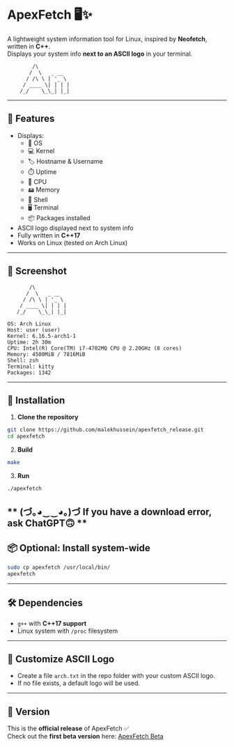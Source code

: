 # ApexFetch 🖥️✨

A lightweight system information tool for Linux, inspired by **Neofetch**, written in **C++**.  
Displays your system info **next to an ASCII logo** in your terminal.

```
        /\        
       /  \   _ __ 
      / /\ \ | '_ \
     / ____ \| | | |
    /_/    \_\_| |_|
```

---

## 🌟 Features
- Displays:
  - 🐧 OS
  - 💻 Kernel
  - 🏷️ Hostname & Username
  - ⏱️ Uptime
  - 🧠 CPU
  - 🖴 Memory
  - 🐚 Shell
  - 🖥️ Terminal
  - 📦 Packages installed
- ASCII logo displayed next to system info
- Fully written in **C++17**
- Works on Linux (tested on Arch Linux)

---

## 📸 Screenshot
```
       /\        
      /  \   _ __ 
     / /\ \ | '_ \
    / ____ \| | | |
   /_/    \_\_| |_|

OS: Arch Linux
Host: user (user)
Kernel: 6.16.5-arch1-1
Uptime: 2h 30m
CPU: Intel(R) Core(TM) i7-4702MQ CPU @ 2.20GHz (8 cores)
Memory: 4500MiB / 7816MiB
Shell: zsh
Terminal: kitty
Packages: 1342
```

---

## 🚀 Installation

1. **Clone the repository**
```bash
git clone https://github.com/malekhussein/apexfetch_release.git
cd apexfetch
```

2. **Build**
```bash
make
```

3. **Run**
```bash
./apexfetch
```
** (づ｡◕‿‿◕｡)づ If you have a download error, ask ChatGPT🙃 **
---

## 📦 Optional: Install system-wide
```bash
sudo cp apexfetch /usr/local/bin/
apexfetch
```

---

## 🛠️ Dependencies
- `g++` with **C++17 support**
- Linux system with `/proc` filesystem

---

## 🎨 Customize ASCII Logo
- Create a file `arch.txt` in the repo folder with your custom ASCII logo.  
- If no file exists, a default logo will be used.

---

## 🔖 Version
This is the **official release** of ApexFetch ✅  
Check out the **first beta version** here: [ApexFetch Beta](https://github.com/malekhussein/apexfetch_beta)

